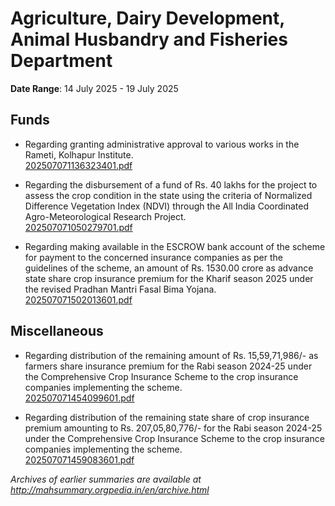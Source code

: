 # Agriculture, Dairy Development, Animal Husbandry and Fisheries Department

**Date Range**: 14 July 2025 - 19 July 2025


## Funds
- Regarding granting administrative approval to various works in the Rameti, Kolhapur Institute.\
  [202507071136323401.pdf](https://gr.maharashtra.gov.in/Site/Upload/Government%20Resolutions/English/202507071136323401.pdf)

- Regarding the disbursement of a fund of Rs. 40 lakhs for the project to assess the crop condition in the state using the criteria of Normalized Difference Vegetation Index (NDVI) through the All India Coordinated Agro-Meteorological Research Project.\
  [202507071050279701.pdf](https://gr.maharashtra.gov.in/Site/Upload/Government%20Resolutions/English/202507071050279701.pdf)

- Regarding making available in the ESCROW bank account of the scheme for payment to the concerned insurance companies as per the guidelines of the scheme, an amount of Rs. 1530.00 crore as advance state share crop insurance premium for the Kharif season 2025 under the revised Pradhan Mantri Fasal Bima Yojana.\
  [202507071502013601.pdf](https://gr.maharashtra.gov.in/Site/Upload/Government%20Resolutions/English/202507071502013601.pdf)

## Miscellaneous
- Regarding distribution of the remaining amount of Rs. 15,59,71,986/- as farmers share insurance premium for the Rabi season 2024-25 under the Comprehensive Crop Insurance Scheme to the crop insurance companies implementing the scheme.\
  [202507071454099601.pdf](https://gr.maharashtra.gov.in/Site/Upload/Government%20Resolutions/English/202507071454099601.pdf)

- Regarding distribution of the remaining state share of crop insurance premium amounting to Rs. 207,05,80,776/- for the Rabi season 2024-25 under the Comprehensive Crop Insurance Scheme to the crop insurance companies implementing the scheme.\
  [202507071459083601.pdf](https://gr.maharashtra.gov.in/Site/Upload/Government%20Resolutions/English/202507071459083601.pdf)


*Archives of earlier summaries are available at http://mahsummary.orgpedia.in/en/archive.html*